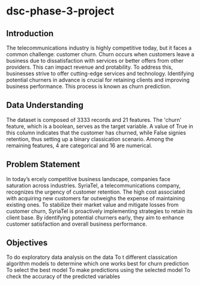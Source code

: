 # dsc-phase-3-project
## Introduction
The telecommunications industry is highly competitive today, but it faces a common challenge: customer churn. Churn occurs when customers leave a business due to dissatisfaction with services or better offers from other providers. This can impact revenue and pro tability. To address this, businesses strive to offer cutting-edge services and technology. Identifying potential churners in advance is crucial for retaining clients and improving business performance. This process is known as churn prediction.<br>  
## Data Understanding <br>
The dataset is composed of 3333 records and 21 features. The 'churn' feature, which is a boolean, serves as the target variable. A value of True in this column indicates that the customer has churned, while False signi es retention, thus setting up a binary classi cation scenario. Among the remaining features, 4 are categorical and 16 are numerical.
## Problem Statement
In today’s  ercely competitive business landscape, companies face saturation across industries. SyriaTel, a telecommunications company, recognizes the urgency of customer retention. The high cost associated with acquiring new customers far outweighs the expense of maintaining existing ones. To stabilize their market value and mitigate losses from customer churn, SyriaTel is proactively implementing strategies to retain its client base. By identifying potential churners early, they aim to enhance customer satisfaction and overall business performance.
## Objectives
To do exploratory data analysis on the data
To  t different classi cation algorithm models to determine which one works best for churn prediction To select the best model
To make predictions using the selected model
To check the accuracy of the predicted variables
